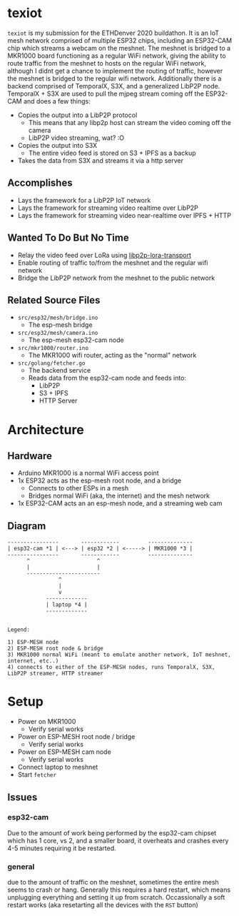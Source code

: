 # texiot

`texiot` is my submission for the ETHDenver 2020 buildathon. It is an IoT mesh network comprised of multiple ESP32 chips, including an ESP32-CAM chip which streams a webcam on the meshnet. The meshnet is bridged to a MKR1000 board functioning as a regular WiFi network, giving the ability to route traffic from the meshnet to hosts on the regular WiFi network, although I didnt get a chance to implement the routing of traffic, however the meshnet is bridged to the regular wifi network. Additionally there is a backend comprised of TemporalX, S3X, and a generalized LibP2P node. TemporalX + S3X are used to pull the mjpeg stream coming off the ESP32-CAM and does a few things:

* Copies the output into a LibP2P protocol
  * This means that any libp2p host can stream the video coming off the camera
  * LibP2P video streaming, wat? :O
* Copies the output into S3X
  * The entire video feed is stored on S3 + IPFS as a backup
* Takes the data from S3X and streams it via a http server

## Accomplishes

* Lays the framework for a LibP2P IoT network
* Lays the framework for streaming video realtime over LibP2P
* Lays the framework for streaming video near-realtime over IPFS + HTTP

## Wanted To Do But No Time

* Relay the video feed over LoRa using [libp2p-lora-transport](https://github.com/RTradeLtd/libp2p-lora-transport)
* Enable routing of traffic to/from the meshnet and the regular wifi network
* Bridge the LibP2P network from the meshnet to the public network

## Related Source Files

* `src/esp32/mesh/bridge.ino`
  * The esp-mesh bridge
* `src/esp32/mesh/camera.ino`
  * The esp-mesh esp32-cam node
* `src/mkr1000/router.ino`
  * The MKR1000 wifi router, acting as the "normal" network
* `src/golang/fetcher.go`
  * The backend service
  * Reads data from the esp32-cam node and feeds into:
    * LibP2P
    * S3 + IPFS
    * HTTP Server

# Architecture

## Hardware

* Arduino MKR1000 is a normal WiFi access point
* 1x ESP32 acts as the esp-mesh root node, and a bridge
  * Connects to other ESPs in a mesh
  * Bridges normal WiFi (aka, the internet) and the mesh network
* 1x ESP32-CAM acts an an esp-mesh node, and a streaming web cam

## Diagram

```
----------------       ------------         --------------
| esp32-cam *1 | <---> | esp32 *2 | <-----> | MKR1000 *3 |
----------------       ------------         --------------
      ^                     ^
      |                     |
      -----------------------
                ^
                |
                v           
            -------------
            | laptop *4 |
            -------------


Legend:

1) ESP-MESH node
2) ESP-MESH root node & bridge
3) MKR1000 normal WiFi (meant to emulate another network, IoT meshnet, internet, etc..)
4) connects to either of the ESP-MESH nodes, runs TemporalX, S3X, LibP2P streamer, HTTP streamer
```


# Setup

* Power on MKR1000
  * Verify serial works
* Power on ESP-MESH root node / bridge
  * Verify serial works
* Power on ESP-MESH cam node
  * Verify serial works
* Connect laptop to meshnet
* Start `fetcher`

## Issues

### esp32-cam

Due to the amount of work being performed by the esp32-cam chipset which has 1 core, vs 2, and a smaller board, it overheats and crashes every 4-5 minutes requiring it be restarted. 

### general

due to the amount of traffic on the meshnet, sometimes the entire mesh seems to crash or hang. Generally this requires a hard restart, which means unplugging everything and setting it up from scratch. Occassionally a soft restart works (aka resetarting all the devices with the `RST` button)